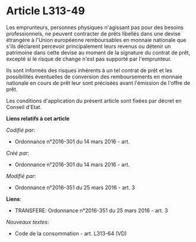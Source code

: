 # Article L313-49

Les emprunteurs, personnes physiques n'agissant pas pour des besoins professionnels, ne peuvent contracter de prêts libellés
dans une devise étrangère à l'Union européenne remboursables en monnaie nationale que s'ils déclarent percevoir
principalement leurs revenus ou détenir un patrimoine dans cette devise au moment de la signature du contrat de prêt, excepté
si le risque de change n'est pas supporté par l'emprunteur.

Ils sont informés des risques inhérents à un tel contrat de prêt et les possibilités éventuelles de conversion des
remboursements en monnaie nationale en cours de prêt leur sont précisées avant l'émission de l'offre de prêt. 

Les conditions d'application du présent article sont fixées par décret en Conseil d'Etat.

**Liens relatifs à cet article**

_Codifié par_:

  - Ordonnance n°2016-301 du 14 mars 2016 - art.

_Créé par_:

  - Ordonnance n°2016-301 du 14 mars 2016 - art.

_Modifié par_:

  - Ordonnance n°2016-351 du 25 mars 2016 - art. 3

**Liens**:

  - TRANSFERE: Ordonnance n°2016-351 du 25 mars 2016 - art. 3

_Nouveaux textes_:

  - Code de la consommation - art. L313-64 (VD)
